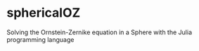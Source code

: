 # sphericalOZ
Solving the Ornstein-Zernike equation in a Sphere with the Julia programming language
